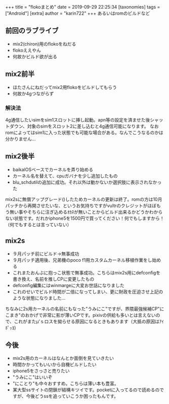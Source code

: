 +++
title = "flokoまとめ"
date = 2019-09-29 22:25:34
[taxonomies]
tags = ["Android"]
[extra]
author = "karin722"
+++
あるいはromのビルドなど
<!-- more -->
<!-- toc -->

## 前回のラブライブ
- mix2(chiron)用のflokoをねだる
- flokoええやん
- 何故かビルド欲が出る

## mix2前半
- ほたさんにねだってmix2用flokoをビルドしてもらう
- 何故か4gつながらず

### 解決法
4g通信したいsimをsim1スロットに挿し起動。apn等の設定を済ませた後シャットダウン、対象のsimをスロット2に差し込むと4g通信可能になります。
なおromによってはsim1に入った状態でも可能な場合がある。なんでこうなるのかは分かりません...

## mix2後半
- baikalOSベースでカーネルを弄り始める
- カーネル名を替えて、cpuガバナを少し追加したもの
- blu_schdutilの追加に成功。それ以外は動かないか選択肢に表示されなかった

mix2sに無償アップグレード()したためカーネルの更新は終了。romの方は10月パッチから再開させたいな、というお気持ちですがvultrのクレジットがほぼもう無い事やそちらに注ぎ込めるｵｶﾈが無いことからビルド出来るかどうかわからない状態です。だれかiphone5を1500円で買ってください！何でもしますから！（何でもするとは言っていない）

## mix2s
- ９月パッチ前にビルド→無事成功
- ９月パッチ適用後、兄弟機のpoco f1用カスタムカーネル移植作業をし始める
- これまたおんぶに抱っこ状態で無事成功。こちらはmix2s用にdefconfigを書き換え、名前を推しCPに変更したもの
- defconfig編集にはwinmargeに大変お世話になりました
- これのせいでビルド時間が二倍になってしまい、更に財政を圧迫させ上記のような状態になりました...

ちなみに2s用カーネルの名前にもなった"うみにこ"ですが、界隈最強候補CP"にこまき"のおかげで非常に影が薄いCPです。pixivの供給も多いとは言えないので、これがまたμ’ｓロスを拗らせる原因になるときもあります（大抵の原因はｱｲﾎﾟｯﾖ）

## 今後
- mix2s用のカーネルはなんとか面倒を見ていきたい
- 時間かかってもいいから自機ビルドしたい
- iphone5をさっさと売りたい
- "うみにこ"はいいぞ
- "にことり"も中々おすすめ。こちらは薄い本も豊富。
- 某大型ssサイトの閉鎖が結構キツイです。pocketに入ってるので読めるのですが、今後どうssを追っていこうか困ったもんです。
